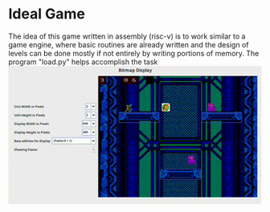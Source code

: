 # Ideal Game

The idea of this game written in assembly (risc-v) is to work similar to a game engine, where basic routines are already written and the design of levels can be done mostly if not entirely by writing portions of memory. The program "load.py"
helps accomplish the task
<img src="https://github.com/4tila/Ideal_Game/blob/main/video/ideal_game.gif" width="512" height="275" />
